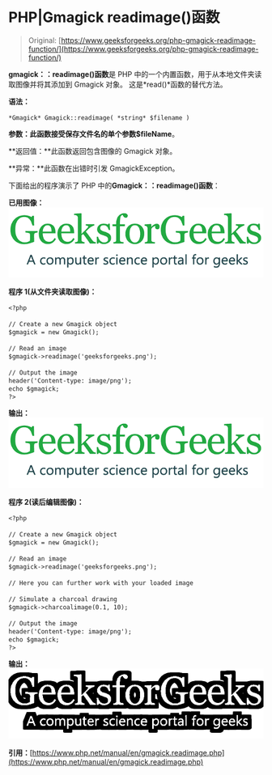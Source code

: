# PHP|Gmagick readimage()函数

> Original: [https://www.geeksforgeeks.org/php-gmagick-readimage-function/](https://www.geeksforgeeks.org/php-gmagick-readimage-function/)

**gmagick：：readimage()函数**是 PHP 中的一个内置函数，用于从本地文件夹读取图像并将其添加到 Gmagick 对象。 这是*read()*函数的替代方法。

**语法：**

```
*Gmagick* Gmagick::readimage( *string* $filename )
```

**参数：**此函数接受保存文件名的单个参数**$fileName**。

**返回值：**此函数返回包含图像的 Gmagick 对象。

**异常：**此函数在出错时引发 GmagickException。

下面给出的程序演示了 PHP 中的**Gmagick：：readimage()函数**：

**已用图像：**
![](img/07c99ec29e7a50fc3ea91a9d4a8d2f31.png)

**程序 1(从文件夹读取图像)：**

```
<?php

// Create a new Gmagick object
$gmagick = new Gmagick();

// Read an image
$gmagick->readimage('geeksforgeeks.png');

// Output the image  
header('Content-type: image/png');  
echo $gmagick;  
?>
```

**输出：**
![](img/07c99ec29e7a50fc3ea91a9d4a8d2f31.png)

**程序 2(读后编辑图像)：**

```
<?php

// Create a new Gmagick object
$gmagick = new Gmagick();

// Read an image
$gmagick->readimage('geeksforgeeks.png');

// Here you can further work with your loaded image

// Simulate a charcoal drawing
$gmagick->charcoalimage(0.1, 10);

// Output the image
header('Content-type: image/png');
echo $gmagick;
?>
```

**输出：**
![](img/19800452099f6d877644bd6cf704f92e.png)

**引用：**[https://www.php.net/manual/en/gmagick.readimage.php](https://www.php.net/manual/en/gmagick.readimage.php)